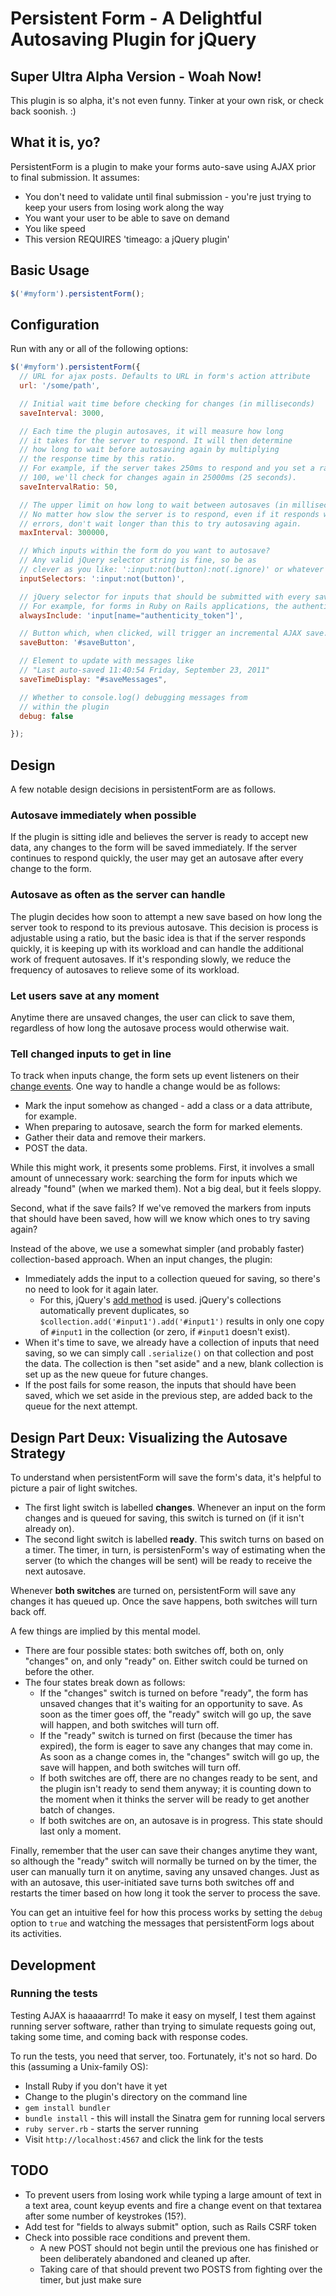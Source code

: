 # Persistent Form - A Delightful Autosaving Plugin for jQuery

## Super Ultra Alpha Version - Woah Now!

This plugin is so alpha, it's not even funny. Tinker at your own risk, or check back soonish. :)

## What it is, yo?

PersistentForm is a plugin to make your forms auto-save using AJAX prior to final submission. It assumes:

- You don't need to validate until final submission - you're just trying to keep your users from losing work along the way
- You want your user to be able to save on demand
- You like speed
- This version REQUIRES 'timeago: a jQuery plugin'

## Basic Usage

```javascript
$('#myform').persistentForm();
```

## Configuration

Run with any or all of the following options:

```javascript
$('#myform').persistentForm({
  // URL for ajax posts. Defaults to URL in form's action attribute
  url: '/some/path', 

  // Initial wait time before checking for changes (in milliseconds)
  saveInterval: 3000,

  // Each time the plugin autosaves, it will measure how long
  // it takes for the server to respond. It will then determine 
  // how long to wait before autosaving again by multiplying
  // the response time by this ratio.
  // For example, if the server takes 250ms to respond and you set a ratio of
  // 100, we'll check for changes again in 25000ms (25 seconds).
  saveIntervalRatio: 50,

  // The upper limit on how long to wait between autosaves (in milliseconds).
  // No matter how slow the server is to respond, even if it responds with
  // errors, don't wait longer than this to try autosaving again.
  maxInterval: 300000,

  // Which inputs within the form do you want to autosave?
  // Any valid jQuery selector string is fine, so be as
  // clever as you like: ':input:not(button):not(.ignore)' or whatever
  inputSelectors: ':input:not(button)',

  // jQuery selector for inputs that should be submitted with every save.
  // For example, for forms in Ruby on Rails applications, the authenticity token.
  alwaysInclude: 'input[name="authenticity_token"]',

  // Button which, when clicked, will trigger an incremental AJAX save.
  saveButton: '#saveButton',

  // Element to update with messages like 
  // "Last auto-saved 11:40:54 Friday, September 23, 2011"
  saveTimeDisplay: "#saveMessages",

  // Whether to console.log() debugging messages from
  // within the plugin
  debug: false

});
```
## Design

A few notable design decisions in persistentForm are as follows.

### Autosave immediately when possible

If the plugin is sitting idle and believes the server is ready to accept new data, any changes to the form will be saved immediately. If the server continues to respond quickly, the user may get an autosave after every change to the form.

### Autosave as often as the server can handle

The plugin decides how soon to attempt a new save based on how long the server took to respond to its previous autosave. This decision is process is adjustable using a ratio, but the basic idea is that if the server responds quickly, it is keeping up with its workload and can handle the additional work of frequent autosaves. If it's responding slowly, we reduce the frequency of autosaves to relieve some of its workload.

### Let users save at any moment

Anytime there are unsaved changes, the user can click to save them, regardless of how long the autosave process would otherwise wait.

### Tell changed inputs to get in line

To track when inputs change, the form sets up event listeners on their [change events](http://api.jquery.com/change). One way to handle a change would be as follows:

- Mark the input somehow as changed - add a class or a data attribute, for example.
- When preparing to autosave, search the form for marked elements.
- Gather their data and remove their markers.
- POST the data.

While this might work, it presents some problems. First, it involves a small amount of unnecessary work: searching the form for inputs which we already "found" (when we marked them). Not a big deal, but it feels sloppy.

Second, what if the save fails? If we've removed the markers from inputs that should have been saved, how will we know which ones to try saving again?

Instead of the above, we use a somewhat simpler (and probably faster) collection-based approach. When an input changes, the plugin:

- Immediately adds the input to a collection queued for saving, so there's no need to look for it again later. 
  - For this, jQuery's [add method](http://api.jquery.com/add) is used. jQuery's collections automatically prevent duplicates, so `$collection.add('#input1').add('#input1')` results in only one copy of `#input1` in the collection (or zero, if `#input1` doesn't exist).
- When it's time to save, we already have a collection of inputs that need saving, so we can simply call `.serialize()` on that collection and post the data. The collection is then "set aside" and a new, blank collection is set up as the new queue for future changes.
- If the post fails for some reason, the inputs that should have been saved, which we set aside in the previous step, are added back to the queue for the next attempt.

## Design Part Deux: Visualizing the Autosave Strategy

To understand when persistentForm will save the form's data, it's helpful to picture a pair of light switches.

- The first light switch is labelled **changes**. Whenever an input on the form changes and is queued for saving, this switch is turned on (if it isn't already on).
- The second light switch is labelled **ready**. This switch turns on based on a timer. The timer, in turn, is persistenForm's way of estimating when the server (to which the changes will be sent) will be ready to receive the next autosave.

Whenever **both switches** are turned on, persistentForm will save any changes it has queued up. Once the save happens, both switches will turn back off.

A few things are implied by this mental model.

- There are four possible states: both switches off, both on, only "changes" on, and only "ready" on. Either switch could be turned on before the other.
- The four states break down as follows:
  - If the "changes" switch is turned on before "ready", the form has unsaved changes that it's waiting for an opportunity to save. As soon as the timer goes off, the "ready" switch will go up, the save will happen, and both switches will turn off.
  - If the "ready" switch is turned on first (because the timer has expired), the form is eager to save any changes that may come in. As soon as a change comes in, the "changes" switch will go up, the save will happen, and both switches will turn off.
  - If both switches are off, there are no changes ready to be sent, and the plugin isn't ready to send them anyway; it is counting down to the moment when it thinks the server will be ready to get another batch of changes.
  - If both switches are on, an autosave is in progress. This state should last only a moment.

Finally, remember that the user can save their changes anytime they want, so although the "ready" switch will normally be turned on by the timer, the user can manually turn it on anytime, saving any unsaved changes. Just as with an autosave, this user-initiated save turns both switches off and restarts the timer based on how long it took the server to process the save.

You can get an intuitive feel for how this process works by setting the `debug` option to `true` and watching the messages that persistentForm logs about its activities.

## Development

### Running the tests

Testing AJAX is haaaaarrrd! To make it easy on myself, I test them against running server software, rather than trying to simulate requests going out, taking some time, and coming back with response codes.

To run the tests, you need that server, too. Fortunately, it's not so hard. Do this (assuming a Unix-family OS):

- Install Ruby if you don't have it yet
- Change to the plugin's directory on the command line
- `gem install bundler`
- `bundle install` - this will install the Sinatra gem for running local servers
- `ruby server.rb` - starts the server running
- Visit `http://localhost:4567` and click the link for the tests

## TODO

- To prevent users from losing work while typing a large amount of text in a text area, count keyup events and fire a change event on that textarea after some number of keystrokes (15?).
- Add test for "fields to always submit" option, such as Rails CSRF token
- Check into possible race conditions and prevent them.
  - A new POST should not begin until the previous one has finished or been deliberately abandoned and cleaned up after.
  - Taking care of that should prevent two POSTS from fighting over the timer, but just make sure
